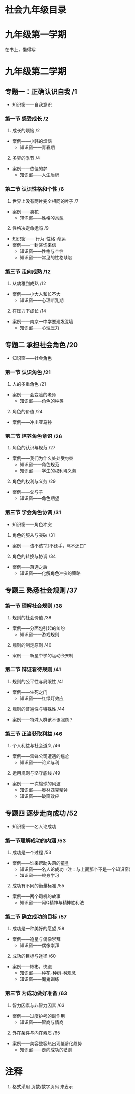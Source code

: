 # 社会九年级目录
# 九年级第一学期
在书上，懒得写
# 九年级第二学期
## 专题一：正确认识自我 /1
- 知识窗——自我意识
### 第一节 感受成长 /2
1. 成长的烦恼 /2
- 案例——小韩的烦恼
	* 知识窗——青春期
2. 多梦的季节 /4
- 案例——依佳的梦
	* 知识窗——人生盾牌
### 第二节 认识性格和个性 /6
1. 世界上没有两片完全相同的叶子 /7
- 案例——卖花
	* 知识窗——性格的类型
2. 性格决定命运吗 /9
- 知识窗—— 行为-性格-命运
- 案例——一封咨询来信
	* 知识窗——性格与个性
	* 知识窗——常见的性格缺陷
### 第三节 走向成熟 /12
1. 从幼稚到成熟 /12
- 案例——小大人和长不大
	* 知识窗——心理断乳期
2. 在压力下成长 /14
- 案例——南京一中学要建发泄墙
	* 知识窗——心理压力
## 专题二 承担社会角色 /20
- 知识窗——社会角色
### 第一节 认识角色 /21
1. 人的多重角色 /21
- 案例——会变脸的老师
	* 知识窗——角色的种类
2. 角色的价值 /24
- 案例——冲出亚马孙
### 第二节 培养角色意识 /26
1. 角色的认识与规范 /27
- 案例——我们为什么处处受约束
	* 知识窗——角色规范
	* 知识窗——学生的权利与义务
2. 角色的权利与义务 /29
- 案例——父与子
	* 知识窗——角色期望
### 第三节 学会角色协调 /31
- 知识窗——角色冲突
1. 角色的服从与突破 /31
- 案例——该不该“打不还手，骂不还口”
2. 角色的转换与协调 /34
- 案例——落选之后
	* 知识窗——化解角色冲突的策略
## 专题三 熟悉社会规则 /37
### 第一节 理解社会规则 /38
1. 规则的社会价值 /38
- 案例——分面包引起的纠纷
	* 知识窗——游戏规则
2. 规则的制定原则 /40
- 案例——新星中学的运动会赛制
### 第二节 辩证看待规则 /41
1. 规则的公平性与局限性 /41
- 案例——生死之门
	* 知识窗——红绿灯效应
2. 规则的普遍性与特殊性 /44
- 案例——特殊人群该不该照顾？
### 第三节 正当获取利益 /46
1. 个人利益与社会道义 /46
- 案例——雷锋公司遭遇的尴尬
	* 知识窗——论义与利
2. 运用规则与坚守底线 /49
- 案例——一次输球的风波
	* 知识窗——奥林匹克精神
	* 知识窗——破窗效应
## 专题四 逐步走向成功 /52
- 知识窗——名人论成功
### 第一节理解成功的内涵 /53
1. 成功是一个过程 /53
- 案例——谁来帮助失落的童星
	* 知识窗——名人论成功（注：与上面那个不是一个知识窗）
	* 知识窗——终身学习
2. 成功有不同的衡量标准 /55
- 案例——两个司机的故事
	* 知识窗——阿Q精神与精神胜利法
### 第二节 确立成功的目标 /57
1. 成功是一种美好的愿望 /58
- 案例——追星与偶像崇拜
	* 知识窗——偶像崇拜
2. 成功的目标与途径 /60
- 案例——彬彬，快跑
	* 知识窗——种花-种树-种观念
	* 知识窗——魔鬼训练
### 第三节 为成功做好准备 /63
1. 智力因素与非智力因素 /63
- 案例——过度护考的副作用
	* 知识窗——智商与情商
2. 外在条件与内在素质 /65
- 案例——美容整容热出现低龄化趋势
	* 知识窗——走向成功的法则
# 注释
1. 格式采用 页数/数字页码 来表示
